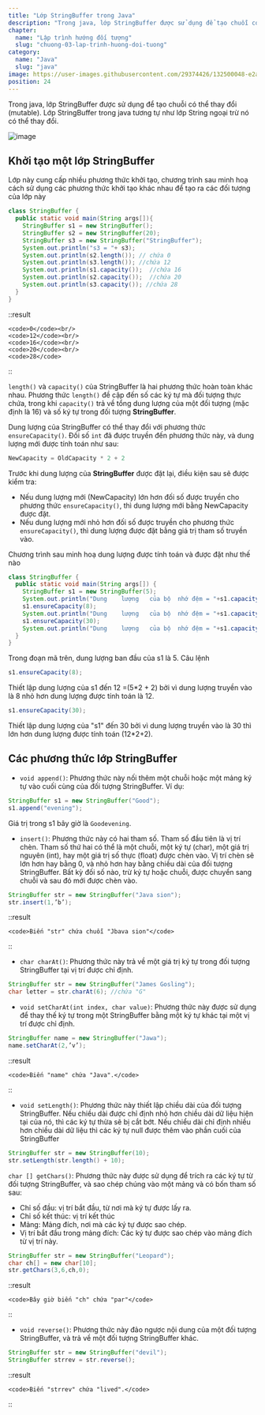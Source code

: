 ```yaml
---
title: "Lớp StringBuffer trong Java"
description: "Trong java, lớp StringBuffer được sử dụng để tạo chuỗi có thể thay đổi (mutable). Lớp StringBuffer trong java tương tự như lớp String ngoại trừ nó có thể thay đổi."
chapter:
  name: "Lập trình hướng đối tượng"
  slug: "chuong-03-lap-trinh-huong-doi-tuong"
category:
  name: "Java"
  slug: "java"
image: https://user-images.githubusercontent.com/29374426/132500048-e2a8272c-e223-4bef-a04e-36a79c9e78d6.png
position: 24
---
```


Trong java, lớp StringBuffer được sử dụng để tạo chuỗi có thể thay đổi (mutable). Lớp StringBuffer trong java tương tự như lớp String ngoại trừ nó có thể thay đổi.

![image](https://user-images.githubusercontent.com/29374426/132500048-e2a8272c-e223-4bef-a04e-36a79c9e78d6.png)

## Khởi tạo một lớp StringBuffer

Lớp này cung cấp nhiều phương thức khởi tạo, chương trình sau minh hoạ cách sử dụng các phương thức khởi tạo khác nhau để tạo ra các đối tượng của lớp này

```java
class StringBuffer {
  public static void main(String args[]){
    StringBuffer s1 = new StringBuffer();
    StringBuffer s2 = new StringBuffer(20);
    StringBuffer s3 = new StringBuffer("StringBuffer");
    System.out.println("s3 = "+ s3);
    System.out.println(s2.length()); // chứa 0
    System.out.println(s3.length()); //chứa 12
    System.out.println(s1.capacity());  //chứa 16
    System.out.println(s2.capacity());  //chứa 20
    System.out.println(s3.capacity()); //chứa 28
  }
}
```

::result

    <code>0</code><br/>
    <code>12</code><br/>
    <code>16</code><br/>
    <code>20</code><br/>
    <code>28</code>

::

`length()` và `capacity()` của StringBuffer là hai phương thức hoàn toàn khác nhau. Phương thức `length()` đề cập đến số các ký tự mà đối tượng thực chứa, trong khi `capacity()` trả về tổng dung lượng của một đối tượng (mặc định là 16) và số ký tự trong đối tượng **StringBuffer**.

Dung lượng của StringBuffer có thể thay đổi với phương thức `ensureCapacity()`. Đối số `int` đã được truyền đến phương thức này, và dung lượng mới được tính toán như sau:

```java
NewCapacity = OldCapacity * 2 + 2
```

Trước khi dung lượng của **StringBuffer** được đặt lại, điều kiện sau sẽ được kiểm tra:

- Nếu dung lượng mới (NewCapacity) lớn hơn đối số được truyền cho phương thức `ensureCapacity()`, thì dung lượng mới bằng NewCapacity được đặt.
- Nếu dung lượng mới nhỏ hơn đối số được truyền cho phương thức `ensureCapacity()`, thì dung lượng được đặt bằng giá trị tham số truyền vào.

<div class="example">Chương trình sau minh hoạ dung lượng được tính toán và được đặt như thế nào</div>

```java
class StringBuffer {
  public static void main(String args[]) {
    StringBuffer s1 = new StringBuffer(5);
    System.out.println("Dung	lượng	của	bộ	nhớ	đệm	= "+s1.capacity()); //chứa 5
    s1.ensureCapacity(8);
    System.out.println("Dung	lượng	của	bộ	nhớ	đệm	= "+s1.capacity()); //chứa 12
    s1.ensureCapacity(30);
    System.out.println("Dung	lượng	của	bộ	nhớ	đệm	= "+s1.capacity()); // chứa 30
  }
}
```

Trong đoạn mã trên, dung lượng ban đầu của s1 là 5. Câu lệnh

```java
s1.ensureCapacity(8);
```

Thiết lập dung lượng của s1 đến 12 =(5\*2 + 2) bởi vì dung lượng truyền vào là 8 nhỏ hơn dung lượng được tính toán là 12.

```java
s1.ensureCapacity(30);
```

Thiết lập dung lượng của "s1" đến 30 bởi vì dung lượng truyền vào là 30 thì lớn hơn dung lượng được tính toán (12\*2+2).

## Các phương thức lớp StringBuffer

- `void append()`: Phương thức này nối thêm một chuỗi hoặc một mảng ký tự vào cuối cùng của đối tượng StringBuffer. Ví dụ:

```java
StringBuffer s1 = new StringBuffer("Good");
s1.append("evening");
```

Giá trị trong s1 bây giờ là `Goodevening`.

- `insert()`: Phương thức này có hai tham số. Tham số đầu tiên là vị trí chèn. Tham số thứ hai có thể là một chuỗi, một ký tự (char), một giá trị nguyên (int), hay một giá trị số thực (float) được chèn vào. Vị trí chèn sẽ lớn hơn hay bằng 0, và nhỏ hơn hay bằng chiều dài của đối tượng StringBuffer. Bất kỳ đối số nào, trừ ký tự hoặc chuỗi, được chuyển sang chuỗi và sau đó mới được chèn vào.

```java
StringBuffer str = new StringBuffer("Java sion");
str.insert(1,’b’);
```

::result

    <code>Biến "str" chứa chuỗi "Jbava sion"</code>

::

- `char charAt()`: Phương thức này trả về một giá trị ký tự trong đối tượng StringBuffer tại vị trí được chỉ định.

```java
StringBuffer str = new StringBuffer("James Gosling");
char letter = str.charAt(6); //chứa "G"
```

- `void setCharAt(int index, char value)`: Phương thức này được sử dụng để thay thế ký tự trong một StringBuffer bằng một ký tự khác tại một vị trí được chỉ định.

```java
StringBuffer name = new StringBuffer("Jawa");
name.setCharAt(2,’v’);
```

::result

    <code>Biến "name" chứa "Java".</code>

::

- `void setLength()`: Phương thức này thiết lập chiều dài của đối tượng StringBuffer. Nếu chiều dài được chỉ định nhỏ hơn chiều dài dữ liệu hiện tại của nó, thì các ký tự thừa sẽ bị cắt bớt. Nếu chiểu dài chỉ định nhiều hơn chiều dài dữ liệu thì các ký tự null được thêm vào phần cuối của StringBuffer

```java
StringBuffer str = new StringBuffer(10);
str.setLength(str.length() + 10);
```

`char [] getChars()`: Phương thức này được sử dụng để trích ra các ký tự từ đối tượng StringBuffer, và sao chép chúng vào một mảng và có bốn tham số sau:

- Chỉ số đầu: vị trí bắt đầu, từ nơi mà ký tự được lấy ra.
- Chỉ số kết thúc: vị trí kết thúc
- Mảng: Mảng đích, nơi mà các ký tự được sao chép.
- Vị trí bắt đầu trong mảng đích: Các ký tự được sao chép vào mảng đích từ vị trí này.

```java
StringBuffer str = new StringBuffer("Leopard");
char ch[] = new char[10];
str.getChars(3,6,ch,0);
```

::result

    <code>Bây giờ biến "ch" chứa "par"</code>

::

- `void reverse()`: Phương thức này đảo ngược nội dung của một đối tượng StringBuffer, và trả về một đối tượng StringBuffer khác.

```java
StringBuffer str = new StringBuffer("devil");
StringBuffer strrev = str.reverse();
```

::result

    <code>Biến "strrev" chứa "lived".</code>

::
